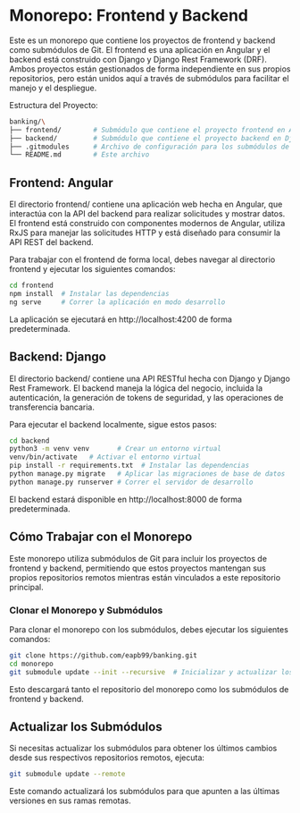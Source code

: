 # Monorepo: Frontend y Backend

Este es un monorepo que contiene los proyectos de frontend y backend como submódulos de Git. El frontend es una aplicación en Angular y el backend está construido con Django y Django Rest Framework (DRF). Ambos proyectos están gestionados de forma independiente en sus propios repositorios, pero están unidos aquí a través de submódulos para facilitar el manejo y el despliegue.

Estructura del Proyecto:
```bash
banking/\
├── frontend/        # Submódulo que contiene el proyecto frontend en Angular\
├── backend/         # Submódulo que contiene el proyecto backend en Django\
├── .gitmodules      # Archivo de configuración para los submódulos de Git\
└── README.md        # Este archivo
```

## Frontend: Angular
El directorio frontend/ contiene una aplicación web hecha en Angular, que interactúa con la API del backend para realizar solicitudes y mostrar datos. El frontend está construido con componentes modernos de Angular, utiliza RxJS para manejar las solicitudes HTTP y está diseñado para consumir la API REST del backend.

Para trabajar con el frontend de forma local, debes navegar al directorio frontend y ejecutar los siguientes comandos:
```bash
cd frontend
npm install  # Instalar las dependencias
ng serve     # Correr la aplicación en modo desarrollo
```
La aplicación se ejecutará en http://localhost:4200 de forma predeterminada.


## Backend: Django
El directorio backend/ contiene una API RESTful hecha con Django y Django Rest Framework. El backend maneja la lógica del negocio, incluida la autenticación, la generación de tokens de seguridad, y las operaciones de transferencia bancaria.

Para ejecutar el backend localmente, sigue estos pasos:
```bash 
cd backend
python3 -m venv venv       # Crear un entorno virtual
venv/bin/activate   # Activar el entorno virtual
pip install -r requirements.txt  # Instalar las dependencias
python manage.py migrate   # Aplicar las migraciones de base de datos
python manage.py runserver # Correr el servidor de desarrollo
```
El backend estará disponible en http://localhost:8000 de forma predeterminada.


## Cómo Trabajar con el Monorepo
Este monorepo utiliza submódulos de Git para incluir los proyectos de frontend y backend, permitiendo que estos proyectos mantengan sus propios repositorios remotos mientras están vinculados a este repositorio principal.


### Clonar el Monorepo y Submódulos
Para clonar el monorepo con los submódulos, debes ejecutar los siguientes comandos:
```bash
git clone https://github.com/eapb99/banking.git
cd monorepo
git submodule update --init --recursive  # Inicializar y actualizar los submódulos
```
Esto descargará tanto el repositorio del monorepo como los submódulos de frontend y backend.


## Actualizar los Submódulos
Si necesitas actualizar los submódulos para obtener los últimos cambios desde sus respectivos repositorios remotos, ejecuta:
```bash
git submodule update --remote
```
Este comando actualizará los submódulos para que apunten a las últimas versiones en sus ramas remotas.

